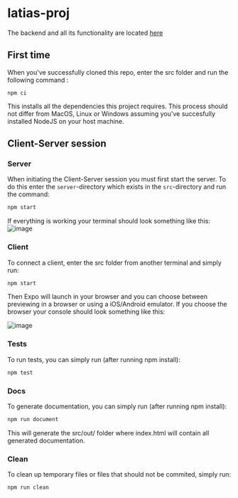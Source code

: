 # latias-proj

The backend and all its functionality are located [here](https://github.com/sgronlund/latias-backend)

## First time

When you've successfully cloned this repo, enter the src folder and run the following command :
```
npm ci
``` 
This installs all the dependencies this project requires.
This process should not differ from MacOS, Linux or Windows assuming you've succesfully installed NodeJS on your host machine.

## Client-Server session

### Server
When initiating the Client-Server session you must first start the server. To do this enter the `server`-directory which exists in the `src`-directory and run the command:
```bash
npm start
```

If everything is working your terminal should look something like this:
![image](https://user-images.githubusercontent.com/55285451/113585007-eaae8c80-962b-11eb-9f0c-616a5c71464e.png)

### Client

To connect a client, enter the src folder from another terminal and simply run:
```bash
npm start
```

Then Expo will launch in your browser and you can choose between previewing in a browser or using a iOS/Android emulator.
If you choose the browser your console should look something like this:

![image](https://user-images.githubusercontent.com/55285451/113585858-1120f780-962d-11eb-81f5-9c4978737d20.png)

### Tests

To run tests, you can simply run (after running npm install):
```bash
npm test
```

### Docs

To generate documentation, you can simply run (after running npm install):
```bash
npm run document
```

This will generate the src/out/ folder where index.html will contain all generated documentation.

### Clean

To clean up temporary files or files that should not be commited, simply run:
```bash
npm run clean
```
